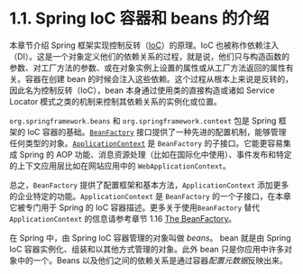 # 1.1. Spring IoC 容器和 beans 的介绍

本章节介绍 Spring 框架实现控制反转（[IoC](https://docs.spring.io/spring/docs/5.0.0.RELEASE/spring-framework-reference/overview.html#background-ioc)）的原理。IoC 也被称作依赖注入（DI）。这是一个对象定义他们的依赖关系的过程，就是说，他们只与构造函数的参数、对工厂方法的参数、或在对象实例上设置的属性或从工厂方法返回的属性有关。容器在创建 bean 的时候会注入这些依赖。这个过程从根本上来说是反转的，因此名为控制反转（IoC），bean 本身通过使用类的直接构造或诸如 Service Locator 模式之类的机制来控制其依赖关系的实例化或位置。

`org.springframework.beans` 和 `org.springframework.context` 包是 Spring 框架的 IoC 容器的基础。[`BeanFactory`](https://docs.spring.io/spring-framework/docs/5.0.0.RELEASE/javadoc-api/org/springframework/beans/factory/BeanFactory.html) 接口提供了一种先进的配置机制，能够管理任何类型的对象。[`ApplicationContext`](https://docs.spring.io/spring-framework/docs/5.0.0.RELEASE/javadoc-api/org/springframework/context/ApplicationContext.html) 是 `BeanFactory` 的子接口。它能更容易集成 Spring 的 AOP 功能、消息资源处理（比如在国际化中使用）、事件发布和特定的上下文应用层比如在网站应用中的 `WebApplicationContext`。

总之，`BeanFactory` 提供了配置框架和基本方法，`ApplicationContext` 添加更多的企业特定的功能。`ApplicationContext` 是 `BeanFactory` 的一个子接口，在本章它被专门用于 Spring 的 IoC 容器描述。更多关于使用`BeanFactory` 替代 `ApplicationContext` 的信息请参考章节 1.16 [The BeanFactory](02.core-concepts-such-as-ioc-and-aop/1.the-ioc-container/1.16.beanfactory.md)。

在 Spring 中，由 Spring IoC 容器管理的对象叫做 *beans*。 bean 就是由 Spring IoC 容器实例化、组装和以其他方式管理的对象。此外 bean 只是你应用中许多对象中的一个。Beans 以及他们之间的依赖关系是通过容器*配置元数据*反映出来。


